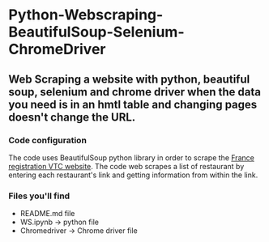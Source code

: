 # Python-Webscraping-BeautifulSoup-Selenium-ChromeDriver
## Web Scraping a website with python, beautiful soup, selenium and chrome driver when the data you need is in an hmtl table and changing pages doesn't change the URL.

### Code configuration 
The code uses BeautifulSoup python library in order to scrape the [France registration VTC website](https://registre-vtc.developpement-durable.gouv.fr/public/recherche-geographique/). The code web scrapes a list of restaurant by entering each restaurant's link and getting information from within the link.

### Files you'll find 
* README.md file 
* WS.ipynb -> python file
* Chromedriver -> Chrome driver file  



